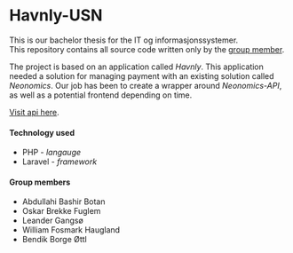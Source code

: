 # Havnly-USN

This is our bachelor thesis for the IT og informasjonssystemer.  
This repository contains all source code written only by the [group member](#group-members).

The project is based on an application called *Havnly*.
This application needed a solution for managing payment with an existing solution called *Neonomics*.
Our job has been to create a wrapper around *Neonomics-API*, as well as a potential frontend depending on time.

[Visit api here](https://umurum.com/api/v1/help).

#### Technology used

- PHP - *langauge*
- Laravel - *framework*

#### Group members

- Abdullahi Bashir Botan
- Oskar Brekke Fuglem
- Leander Gangsø
- William Fosmark Haugland
- Bendik Borge Øttl

